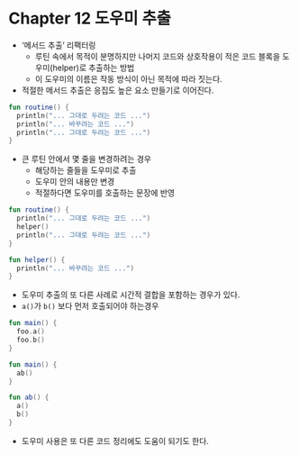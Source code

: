 # Chapter 12 도우미 추출
- ‘메서드 추출’ 리팩터링
    - 루틴 속에서 목적이 분명하지만 나머지 코드와 상호작용이 적은 코드 블록을 도우미(helper)로 추출하는 방법
    - 이 도우미의 이름은 작동 방식이 아닌 목적에 따라 짓는다.
- 적절한 메서드 추출은 응집도 높은 요소 만들기로 이어진다.

```kotlin
fun routine() {
  println("... 그대로 두려는 코드 ...")
  println("... 바꾸려는 코드 ...")
  println("... 그대로 두려는 코드 ...")
}
```

- 큰 루틴 안에서 몇 줄을 변경하려는 경우
    - 해당하는 줄들을 도우미로 추출
    - 도우미 안의 내용만 변경
    - 적절하다면 도우미를 호출하는 문장에 반영

```kotlin
fun routine() {
  println("... 그대로 두려는 코드 ...")
  helper()
  println("... 그대로 두려는 코드 ...")
}

fun helper() {
  println("... 바꾸려는 코드 ...")
}
```

- 도우미 추출의 또 다른 사례로 시간적 결합을 포함하는 경우가 있다.
- `a()`가 `b()` 보다 먼저 호출되어야 하는경우

```kotlin
fun main() {
  foo.a()
  foo.b()
}
```

```kotlin
fun main() {
  ab()
}

fun ab() {
  a()
  b()
}
```

- 도우미 사용은 또 다른 코드 정리에도 도움이 되기도 한다.
